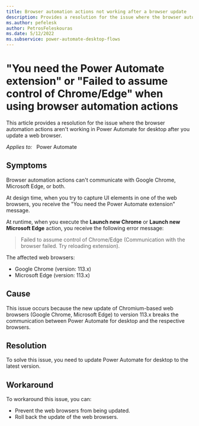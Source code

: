 ```yaml
---
title: Browser automation actions not working after a browser update
description: Provides a resolution for the issue where the browser automation actions stop working in Power Automate for desktop after a browser update.
ms.author: pefelesk
author: PetrosFeleskouras
ms.date: 5/12/2022
ms.subservice: power-automate-desktop-flows
---
```

# "You need the Power Automate extension" or "Failed to assume control of Chrome/Edge" when using browser automation actions

This article provides a resolution for the issue where the browser automation actions aren't working in Power Automate for desktop after you update a web browser.

_Applies to:_ &nbsp; Power Automate

## Symptoms

Browser automation actions can't communicate with Google Chrome, Microsoft Edge, or both.

At design time, when you try to capture UI elements in one of the web browsers, you receive the "You need the Power Automate extension" message.

At runtime, when you execute the **Launch new Chrome** or **Launch new Microsoft Edge** action, you receive the following error message:

> Failed to assume control of Chrome/Edge (Communication with the browser failed. Try reloading extension).

The affected web browsers:

- Google Chrome (version: 113.x)
- Microsoft Edge (version: 113.x)

## Cause

This issue occurs because the new update of Chromium-based web browsers (Google Chrome, Microsoft Edge) to version 113.x breaks the communication between Power Automate for desktop and the respective browsers.

## Resolution

To solve this issue, you need to update Power Automate for desktop to the latest version.

## Workaround

To workaround this issue, you can:

- Prevent the web browsers from being updated.
- Roll back the update of the web browsers.
